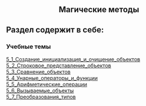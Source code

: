 <h2 style="text-align:center">Магические методы</h2>

## Раздел содержит в себе:

###  Учебные темы


<div>
<a href="https://github.com/kolesnikovvitaliy/pokolenie_python_oop/tree/main/5_Магические методы/5_1_Создание_инициализация_и_очищение_объектов">5_1_Создание_инициализация_и_очищение_объектов</a>  &nbsp; 
</div> 
<div>
<a href="https://github.com/kolesnikovvitaliy/pokolenie_python_oop/tree/main/5_Магические методы/5_2_Строковое_представление_объектов">5_2_Строковое_представление_объектов</a>  &nbsp; 
</div> 
<div>
<a href="https://github.com/kolesnikovvitaliy/pokolenie_python_oop/tree/main/5_Магические методы/5_3_Сравнение_объектов">5_3_Сравнение_объектов</a>  &nbsp; 
</div> 
<div>
<a href="https://github.com/kolesnikovvitaliy/pokolenie_python_oop/tree/main/5_Магические методы/5_4_Унарные_операторы_и_функции">5_4_Унарные_операторы_и_функции</a>  &nbsp; 
</div> 
<div>
<a href="https://github.com/kolesnikovvitaliy/pokolenie_python_oop/tree/main/5_Магические методы/5_5_Арифметические_операции">5_5_Арифметические_операции</a>  &nbsp; 
</div> 
<div>
<a href="https://github.com/kolesnikovvitaliy/pokolenie_python_oop/tree/main/5_Магические методы/5_6_Вызываемые_объекты">5_6_Вызываемые_объекты</a>  &nbsp; 
</div> 
<div>
<a href="https://github.com/kolesnikovvitaliy/pokolenie_python_oop/tree/main/5_Магические методы/5_7_Преобразования_типов">5_7_Преобразования_типов</a>  &nbsp; 
</div>